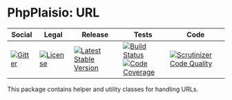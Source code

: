 # PhpPlaisio: URL

<table>
<thead>
<tr>
<th>Social</th>
<th>Legal</th>
<th>Release</th>
<th>Tests</th>
<th>Code</th>
</tr>
</thead>
<tbody>
<tr>
<td>
<a href="https://gitter.im/PhpPlaisio/PhpPlaisio"><img src="https://badges.gitter.im/PhpPlaisio/PhpPlaisio.svg" alt="Gitter"/></a>
</td>
<td>
<a href="https://packagist.org/packages/plaisio/helper-url"><img src="https://poser.pugx.org/plaisio/helper-url/license" alt="License"/></a>
</td>
<td>
<a href="https://packagist.org/packages/plaisio/helper-url"><img src="https://poser.pugx.org/plaisio/helper-url/v/stable" alt="Latest Stable Version"/></a>
</td>
<td>
<a href="https://travis-ci.org/PhpPlaisio/helper-url"><img src="https://travis-ci.org/PhpPlaisio/helper-url.svg?branch=master" alt="Build Status"/></a><br/>
<a href="https://scrutinizer-ci.com/g/PhpPlaisio/helper-url/?branch=master"><img src="https://scrutinizer-ci.com/g/PhpPlaisio/helper-url/badges/coverage.png?b=master" alt="Code Coverage"/></a>
</td>
<td>
<a href="https://scrutinizer-ci.com/g/PhpPlaisio/helper-url/?branch=master"><img src="https://scrutinizer-ci.com/g/PhpPlaisio/helper-url/badges/quality-score.png?b=master" alt="Scrutinizer Code Quality"/></a>
</td>
</tr>
</tbody>
</table>

This package contains helper and utility classes for handling URLs. 

